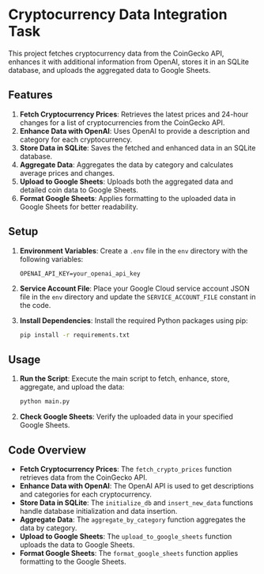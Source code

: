 # Cryptocurrency Data Integration Task

This project fetches cryptocurrency data from the CoinGecko API, enhances it with additional information from OpenAI, stores it in an SQLite database, and uploads the aggregated data to Google Sheets.

## Features

1. **Fetch Cryptocurrency Prices**: Retrieves the latest prices and 24-hour changes for a list of cryptocurrencies from the CoinGecko API.
2. **Enhance Data with OpenAI**: Uses OpenAI to provide a description and category for each cryptocurrency.
3. **Store Data in SQLite**: Saves the fetched and enhanced data in an SQLite database.
4. **Aggregate Data**: Aggregates the data by category and calculates average prices and changes.
5. **Upload to Google Sheets**: Uploads both the aggregated data and detailed coin data to Google Sheets.
6. **Format Google Sheets**: Applies formatting to the uploaded data in Google Sheets for better readability.

## Setup

1. **Environment Variables**: Create a `.env` file in the `env` directory with the following variables:
    ```
    OPENAI_API_KEY=your_openai_api_key
    ```

2. **Service Account File**: Place your Google Cloud service account JSON file in the `env` directory and update the `SERVICE_ACCOUNT_FILE` constant in the code.

3. **Install Dependencies**: Install the required Python packages using pip:
    ```bash
    pip install -r requirements.txt
    ```

## Usage

1. **Run the Script**: Execute the main script to fetch, enhance, store, aggregate, and upload the data:
    ```bash
    python main.py
    ```

2. **Check Google Sheets**: Verify the uploaded data in your specified Google Sheets.

## Code Overview

- **Fetch Cryptocurrency Prices**: The `fetch_crypto_prices` function retrieves data from the CoinGecko API.
- **Enhance Data with OpenAI**: The OpenAI API is used to get descriptions and categories for each cryptocurrency.
- **Store Data in SQLite**: The `initialize_db` and `insert_new_data` functions handle database initialization and data insertion.
- **Aggregate Data**: The `aggregate_by_category` function aggregates the data by category.
- **Upload to Google Sheets**: The `upload_to_google_sheets` function uploads the data to Google Sheets.
- **Format Google Sheets**: The `format_google_sheets` function applies formatting to the Google Sheets.